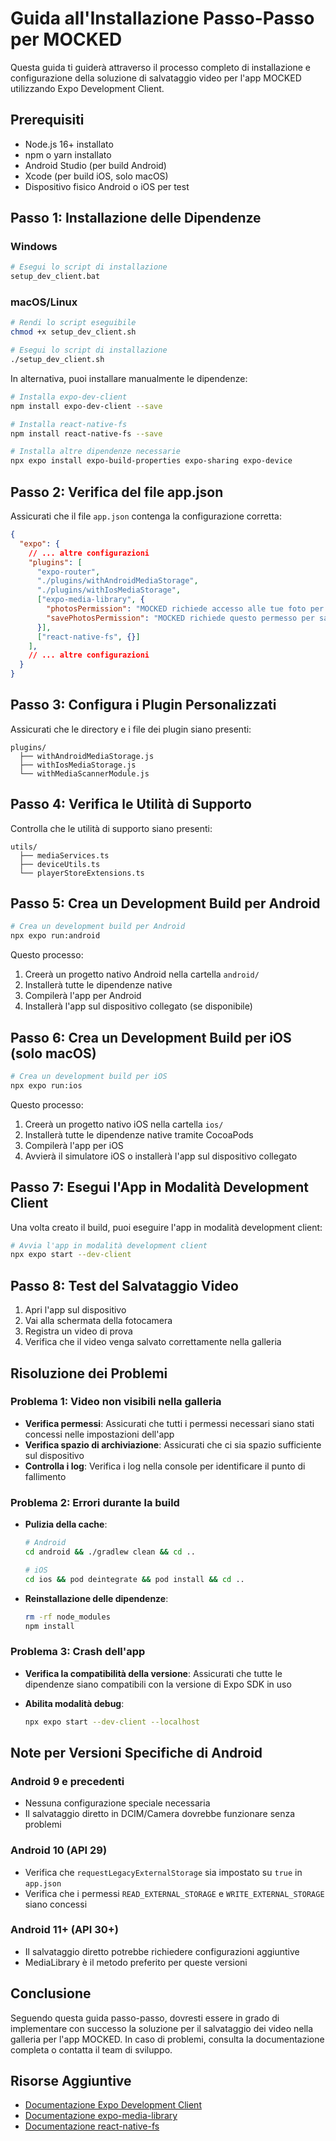 # Guida all'Installazione Passo-Passo per MOCKED

Questa guida ti guiderà attraverso il processo completo di installazione e configurazione della soluzione di salvataggio video per l'app MOCKED utilizzando Expo Development Client.

## Prerequisiti

- Node.js 16+ installato
- npm o yarn installato
- Android Studio (per build Android)
- Xcode (per build iOS, solo macOS)
- Dispositivo fisico Android o iOS per test

## Passo 1: Installazione delle Dipendenze

### Windows
```bash
# Esegui lo script di installazione
setup_dev_client.bat
```

### macOS/Linux
```bash
# Rendi lo script eseguibile
chmod +x setup_dev_client.sh

# Esegui lo script di installazione
./setup_dev_client.sh
```

In alternativa, puoi installare manualmente le dipendenze:

```bash
# Installa expo-dev-client
npm install expo-dev-client --save

# Installa react-native-fs
npm install react-native-fs --save

# Installa altre dipendenze necessarie
npx expo install expo-build-properties expo-sharing expo-device
```

## Passo 2: Verifica del file app.json

Assicurati che il file `app.json` contenga la configurazione corretta:

```json
{
  "expo": {
    // ... altre configurazioni
    "plugins": [
      "expo-router",
      "./plugins/withAndroidMediaStorage",
      "./plugins/withIosMediaStorage",
      ["expo-media-library", {
        "photosPermission": "MOCKED richiede accesso alle tue foto per i video.",
        "savePhotosPermission": "MOCKED richiede questo permesso per salvare i video nella galleria."
      }],
      ["react-native-fs", {}]
    ],
    // ... altre configurazioni
  }
}
```

## Passo 3: Configura i Plugin Personalizzati

Assicurati che le directory e i file dei plugin siano presenti:

```
plugins/
  ├── withAndroidMediaStorage.js
  ├── withIosMediaStorage.js
  └── withMediaScannerModule.js
```

## Passo 4: Verifica le Utilità di Supporto

Controlla che le utilità di supporto siano presenti:

```
utils/
  ├── mediaServices.ts
  ├── deviceUtils.ts
  └── playerStoreExtensions.ts
```

## Passo 5: Crea un Development Build per Android

```bash
# Crea un development build per Android
npx expo run:android
```

Questo processo:
1. Creerà un progetto nativo Android nella cartella `android/`
2. Installerà tutte le dipendenze native
3. Compilerà l'app per Android
4. Installerà l'app sul dispositivo collegato (se disponibile)

## Passo 6: Crea un Development Build per iOS (solo macOS)

```bash
# Crea un development build per iOS
npx expo run:ios
```

Questo processo:
1. Creerà un progetto nativo iOS nella cartella `ios/`
2. Installerà tutte le dipendenze native tramite CocoaPods
3. Compilerà l'app per iOS
4. Avvierà il simulatore iOS o installerà l'app sul dispositivo collegato

## Passo 7: Esegui l'App in Modalità Development Client

Una volta creato il build, puoi eseguire l'app in modalità development client:

```bash
# Avvia l'app in modalità development client
npx expo start --dev-client
```

## Passo 8: Test del Salvataggio Video

1. Apri l'app sul dispositivo
2. Vai alla schermata della fotocamera
3. Registra un video di prova
4. Verifica che il video venga salvato correttamente nella galleria

## Risoluzione dei Problemi

### Problema 1: Video non visibili nella galleria

- **Verifica permessi**: Assicurati che tutti i permessi necessari siano stati concessi nelle impostazioni dell'app
- **Verifica spazio di archiviazione**: Assicurati che ci sia spazio sufficiente sul dispositivo
- **Controlla i log**: Verifica i log nella console per identificare il punto di fallimento

### Problema 2: Errori durante la build

- **Pulizia della cache**:
  ```bash
  # Android
  cd android && ./gradlew clean && cd ..
  
  # iOS
  cd ios && pod deintegrate && pod install && cd ..
  ```

- **Reinstallazione delle dipendenze**:
  ```bash
  rm -rf node_modules
  npm install
  ```

### Problema 3: Crash dell'app

- **Verifica la compatibilità della versione**:
  Assicurati che tutte le dipendenze siano compatibili con la versione di Expo SDK in uso

- **Abilita modalità debug**:
  ```bash
  npx expo start --dev-client --localhost
  ```

## Note per Versioni Specifiche di Android

### Android 9 e precedenti
- Nessuna configurazione speciale necessaria
- Il salvataggio diretto in DCIM/Camera dovrebbe funzionare senza problemi

### Android 10 (API 29)
- Verifica che `requestLegacyExternalStorage` sia impostato su `true` in `app.json`
- Verifica che i permessi `READ_EXTERNAL_STORAGE` e `WRITE_EXTERNAL_STORAGE` siano concessi

### Android 11+ (API 30+)
- Il salvataggio diretto potrebbe richiedere configurazioni aggiuntive
- MediaLibrary è il metodo preferito per queste versioni

## Conclusione

Seguendo questa guida passo-passo, dovresti essere in grado di implementare con successo la soluzione per il salvataggio dei video nella galleria per l'app MOCKED. In caso di problemi, consulta la documentazione completa o contatta il team di sviluppo.

## Risorse Aggiuntive

- [Documentazione Expo Development Client](https://docs.expo.dev/development/development-builds/introduction/)
- [Documentazione expo-media-library](https://docs.expo.dev/versions/latest/sdk/media-library/)
- [Documentazione react-native-fs](https://github.com/itinance/react-native-fs)
